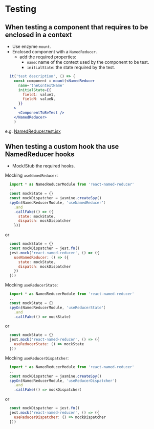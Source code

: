 # Testing

## When testing a component that requires to be enclosed in a context

* Use enzyme `mount`.
* Enclosed component with a `NamedReducer`.
  * add the required properties:
    * `name`: name of the context used by the component to be test.
    * `initialState`: the state required by the test.

```jsx
  it('test description', () => {
    const component = mount(<NamedReducer
      name='theContextName'
      initialState={{
        field1: value1,
        fieldN: valueN,
      }}
    >
      <ComponentToBeTest />
    </NamedReducer>
    )
```

e.g. [NamedReducer.test.jsx](../src/test/js/NamedReducer.test.jsx)

## When testing a custom hook tha use NamedReducer hooks

* Mock/Stub the required hooks.

Mocking `useNamedReducer`:

```js
  import * as NamedReducerModule from 'react-named-reducer'
  ..
  const mockState = {}
  const mockDispatcher = jasmine.createSpy()
  spyOn(NamedReducerModule, 'useNamedReducer')
    .and
    .callFake(() => ({
      state: mockState,
      dispatch: mockDispatcher
    }))
```

or

```js
  const mockState = {}
  const mockDispatcher = jest.fn()
  jest.mock('react-named-reducer', () => ({
    useNamedReducer: () => ({
      state: mockState,
      dispatch: mockDispatcher
    })
  }))
```

Mocking `useReducerState`:

```js
  import * as NamedReducerModule from 'react-named-reducer'
  ..
  const mockState = {}
  spyOn(NamedReducerModule, 'useReducerState')
    .and
    .callFake(() => mockState)
```

or

```js
  const mockState = {}
  jest.mock('react-named-reducer', () => ({
    useReducerState: () => mockState
  }))
```

Mocking `useReducerDispatcher`:

```js
  import * as NamedReducerModule from 'react-named-reducer'
  ..
  const mockDispatcher = jasmine.createSpy()
  spyOn(NamedReducerModule, 'useReducerDispatcher')
    .and
    .callFake(() => mockDispatcher)
```

or

```js
  const mockDispatcher = jest.fn()
  jest.mock('react-named-reducer', () => ({
    useReducerDispatcher: () => mockDispatcher
  }))
```

